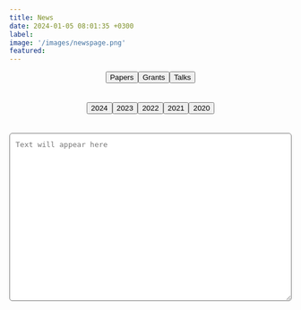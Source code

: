 ```yaml
---
title: News
date: 2024-01-05 08:01:35 +0300
label:
image: '/images/newspage.png'
featured:
---
```

<style>
  /* Styling for the text box */

  /* Styling for the buttons */
  .button-container {
    margin-bottom: 20px;
    display: flex;
    align-items: center;
    justify-content: center;
  }

  .but {
    padding: 6px 16px;
    margin: 4px 8px 4px 0;
    font-size: 12px;
    font-weight: 500;
    text-transform: capitalize;
    border-radius: 60px;
    color: var(--heading-font-color);
    transition: all 0.2s;
    background-color: var(--background-alt-color);
  }

  .button:hover {
    background-color: #0056b3;
    display: inline-flex;
    align-items: center;
    flex-wrap: wrap;
  }

  .textbox {
    overflow: auto;
    width: 100%;
    height: 300px;
    font-size: medium;
    overflow: auto;
    padding: 10px;
    line-height:1.5;
    border-radius: 5px;
  }

</style>

<body>

<!-- Button container -->
<div class="button-container">
  <!-- Button for Papers -->
  <button class = "tag-button" onclick="showPapers()">Papers</button>
  <!-- Button for Grants -->
  <button class = "tag-button" onclick="showGrants()">Grants</button>
  <!-- Button for Talks -->
  <button class = "tag-button" onclick="showTalks()">Talks</button><br>
</div>

<!-- Button container -->
<div class="button-container">
  
  <button class = "tag-button" onclick="show2024()">2024</button>
  <!-- Button for 2023 -->
  <button class = "tag-button" onclick="show2023()">2023</button>
  <!-- Button for 2022 -->
  <button class = "tag-button" onclick="show2022()">2022</button>
  <!-- Button for 2021 -->
  <button class = "tag-button" onclick="show2021()">2021</button>
  <!-- Button for 2020 -->
  <button class = "tag-button" onclick="show2020()">2020</button>

</div>
<!-- JavaScript functions to display category information -->
<script>
// Function to show Papers information
function showPapers() {
    var textBox = document.getElementById("output");
    var papersData = `December 2023-We published “From bench to bedside via bytes: multi-omic immunoprofiling and integration using machine learning and network approaches” in Human Vaccines and Immunotherapeutics.

December 2023-We contributed to “PRMT blockade induces defective DNA replication stress response and synergizes with PARP inhibition”, which was published in Cell Reports Medicine.

November 2023-We contributed to “SARS-CoV2 mRNA vaccines induce greater complement activation and decreased viremia and Nef antibodies in men with HIV-1”,which was published in The Journal of Infectious Diseases.

October 2023-We published “Cell Type-Specific Biomarkers of Systemic Sclerosis Disease Severity Capture Cell-Intrinsic and Cell-Extrinsic Circuits” in Arthritis & Rheumatology.

October 2023-We contributed to “Stability and heterogeneity in the antimicrobiota reactivity of human milk-derived immunoglobulin A”, which got published in the Journal of Experimental Medicine.

July 2023-We contributed to “The gut protist Tritrichomonas arnold restrains virus-mediated loss of oral tolerance by modulating dietary antigen-presenting dendritic cells”, which got published in Immunity.

June 2023-We published“Antibodies targeting conserved non-canonical antigens and endemic coronaviruses associate with favorable outcomes in severe COVID-19" in Cell Reports.

February 2023-We contributed to “High-dimensional proteomics identifies organ injury patterns associated with outcomes in human trauma”, which got published in the The Journal of Trauma and Acute Care Surgery.

April 2023-We contributed to “Antibodies against the Ebola virus soluble glycoprotein are associated with long-term vaccine-mediated protection of non-human primates”, which got published in the Cell Reports.

April 2023-We published a manuscript in Cell Reports Medicine demonstrating how integrating bulk RNA-seq data with protein networks can uncover signatures underlying rejection in pediatric liver transplantation.

May 2022-We found out that our NIAID Flu Systems Vaccinology R01 (Role: MPI, other PIs: Alcorn, Singh, Zimmerman) will be funded.

May 2022-We participated in a Pitt-Case Western CFAR application that was funded by NIAID Rustbelt (Role: c-I).

May 2022-We contributed to Autoreactive CD8+ T cells are restrained by an exhaustion-like program that is maintained by LAG3  which got published in the Nature Immunology.

April 2022-Our CIHR grant (Role: co-I, PI: Konvalinka) was funded).

April 2022-We published a manuscript in Cell Reports Medicine demonstrating how integrating bulk RNA-seq data with protein networks can uncover signatures underlying rejection in pediatric liver transplantation.

March 2022-Our DoD grant (Role: co-I, PIs: Lafyatis and Singh) looking at multi-omic signatures of scleroderma disease severity was funded.

March 2022- Our Essential Regression manuscript was published in Patterns.

October 2020-We published Mining for humoral correlates of HIV control and latent reservoir size in PLoS pathogens.

September 2020-We contributed to Extracellular Matrix Injury of Kidney Allografts in Antibody-Mediated Rejection: A Proteomics Study, which was published in the Journal of the American Society of Nephrology.

July 2020-We contributed to Glucosylation by the Legionella effector SetA promotes the nuclear localization of the transcription factor TFEB, which was published in Science.

July 2020-We published Mapping functional humoral correlates of protection against malaria challenge following RTS, S/AS01 vaccination in Science Translational Medicine.

May 2020-We contributed to Co-immunization of DNA and Protein in the Same Anatomical Sites Induces Superior Protective Immune Responses against SHIV Challenge, which was published in Cell Reports.

March 2020-We contributed to Latency reversal agents modulate HIV antigen processing and presentation to CD8 T cells, which was published in PLoS pathogens.

March 2020-We contributed to Epigenetic basis for monocyte dysfunction in patients with severe alcoholic hepatitis, which was published in the Journal of Hepatology.

February 2020-We published Antibody Fc Glycosylation Discriminates Between Latent and Active Tuberculosis in The Journal of Infectious Diseases.`;
    textBox.value = papersData;
}
//Function to show Grants information
function showGrants() {
    var textBox = document.getElementById("output");
    var grantsData = `October 2022-Jishnu is a Co-I at Systemic Sclerosis Center for Research and Translation which provides machine learning and network systems expertise to investigators working on SSc, SSc-ILD and SSc-PAH.

October 2022-Jishnu is a Co-I on the U01 Grant funded to characterize cell-intrinsic and cell-extrinsic signaling circuits in ocular disorders.

September 2022-Jishnu gave an invited talk at the Banff-CST Joint Transplant and Pathology Summit titled “Machine learning in clinical decision making in transplant biology”.

August 2022-Jishnu gave a talk at International Workshop on Scleroderma 2022 in Boston.

July 2022-Jishnu was invited to give a talk at ISMB 2022 on the topic “A network-based approach to identify expression modules underlying rejection in pediatric liver transplantation”.

July 2022-Scleroderma CDMRO Award was given to Jishnu (role: Co-I).

July 2022-The Philadelphia Enquirer covered our very recent publication on COVID-19.

July 2022-Our work got covered in Pittsburgh's Action 4 News "4 Your Health: Studying COVID-19 antibody patterns".

July 2022-Jishnu becomes a co-Director for the Systems Immunology Core (funded by NIAMS P50) which will perform machine learning and network systems analyses on multi-modal datasets in the context of SSc.

June 2022-Our paper Multi-Omic Admission-Based Prognostic Biomarkers Identified by Machine Learning Algorithms Predict Patient Recovery and 30>Day Survival in Trauma Patients got accepted in Metabolites

June 2022-Our paper High Dimensional Multi-omics Reveals Unique Characteristics of Early Plasma Administration in Polytrauma Patients with TBI got accepted in Annals of Surgery

June 2022-We published Antibodies targeting conserved non-canonical antigens and endemic coronaviruses associated with favorable outcomes in severe COVID-19 in Cell Press.

May 2022-We found out that our NIAID Flu Systems Vaccinology R01 (Role: MPI, other PIs: Alcorn, Singh, Zimmerman) will be funded.

May 2022-We participated in a Pitt-Case Western CFAR application that was funded by NIAID Rustbelt (Role: c-I).

May 2022-We contributed to Autoreactive CD8+ T cells are restrained by an exhaustion-like program that is maintained by LAG3  which got published in the Nature Immunology.

April 2022-Our CIHR grant (Role: co-I, PI: Konvalinka) was funded).

April 2022-We published a manuscript in Cell Reports Medicine demonstrating how integrating bulk RNA-seq data with protein networks can uncover signatures underlying rejection in pediatric liver transplantation.

March 2022-Our DoD grant (Role: co-I, PIs: Lafyatis and Singh) looking at multi-omic signatures of scleroderma disease severity was funded.

March 2022- Our Essential Regression manuscript was published in Patterns.`;
    textBox.value = grantsData;
}
// Function to show Talks information
function showTalks() {
    var textBox = document.getElementById("output");
    var talksData = `October 2023-Jishnu gave an invited talk at BMES 2023 on, "Elucidating humoral profiles associated with Schistosomiasis pathogenesis using interpretable machine learning".

October 2023-Jishnu gave an invited talk at BMES 2023 on, "Significant latent factor interaction discovery and exploration across biological domains".

August 2022-Jishnu gave a talk at International Workshop on Scleroderma 2022 in Boston.

July 2022-Jishnu was invited to give a talk at ISMB 2022 on the topic “A network-based approach to identify expression modules underlying rejection in pediatric liver transplantation”.

June 2021-An NIDDK dkNET New Investigator Pilot Program in Bioinformatics grant that we participated in has been funded (Role: co-I, PI: Joglekar).

June 2021-We contributed to Mechanisms of impaired lung development and ciliation in Mannosidase-1-alpha-2 (Man1a2) mutants in Frontiers in Physiology.

April 2021-Jishnu gave a talk at the 2021 Cold Spring Harbor Systems Immunology Meeting.

April 2021-A Department of Defense Idea Development Award grant that we participated in has been funded (Role: co-I, PI: Lafyatis).

March 2021-Jishnu gave a talk at the 2021 Cold Spring Harbor Networks Meeting.

January 2020-The Das Systems Immunology Lab is now supported by Center for Systems Immunology Startup Funds!

January 2020-The lab is now open! We look forward to exciting science in the future!`;
    textBox.value = talksData;
}
// Function to show 2024 information
function show2024() {
    var textBox = document.getElementById("output");
    var data2024 = `February 2024-We published “SLIDE: Significant Latent factor Interaction Discovery and Exploration across biological domains” in Nature Methods.`;
    textBox.value = data2024;
}
// Function to show 2023 information
function show2023() {
    var textBox = document.getElementById("output");
    var data2023 = `December 2023-We published “From bench to bedside via bytes: multi-omic immunoprofiling and integration using machine learning and network approaches” in Human Vaccines and Immunotherapeutics.

December 2023-We contributed to “PRMT blockade induces defective DNA replication stress response and synergizes with PARP inhibition”, which was published in Cell Reports Medicine.

November 2023-We contributed to “SARS-CoV2 mRNA vaccines induce greater complement activation and decreased viremia and Nef antibodies in men with HIV-1”,which was published in The Journal of Infectious Diseases.

October 2023-Jishnu gave an invited talk at BMES 2023 on, "Elucidating humoral profiles associated with Schistosomiasis pathogenesis using interpretable machine learning".

October 2023-Jishnu gave an invited talk at BMES 2023 on, "Significant latent factor interaction discovery and exploration across biological domains".

August 2023-We published “Cell Type-Specific Biomarkers of Systemic Sclerosis Disease Severity Capture Cell-Intrinsic and Cell-Extrinsic Circuits” in Arthritis & Rheumatology.

August 2023-We contributed to “Stability and heterogeneity in the antimicrobiota reactivity of human milk-derived immunoglobulin A”, which got published in the Journal of Experimental Medicine.

July 2023-We contributed to “The gut protist Tritrichomonas arnold restrains virus-mediated loss of oral tolerance by modulating dietary antigen-presenting dendritic cells”, which got published in Immunity.

June 2023-We published“Antibodies targeting conserved non-canonical antigens and endemic coronaviruses associate with favorable outcomes in severe COVID-19" in Cell Reports.

May 2023-Jishnu gave an invited talk at FASEB Autoimmunity 2023 on , "Multi-dimensional integration of protein interactomes with genomic and molecular data discover distinct RA endotypes".

March 2023-Jishnu gave an invited talk at Cold Spring Harbor Laboratory Network Biology Meeting 2023 on "Uncovering immunomodulatory molecular phenotypes in infectious disease using networks".

April 2023-Jishnu gave an invited talk at Cold Spring Harbor Laboratory Systems Immunology Meeting 2023 on "Multi-dimensional integration of protein interactomes with genomic and molecular data discovers distinct RA endotypes".

April 2023-We contributed to “Antibodies against the Ebola virus soluble glycoprotein are associated with long-term vaccine-mediated protection of non-human primates”, which got published in the Cell Reports.

February 2023-We contributed to “High-dimensional proteomics identifies organ injury patterns associated with outcomes in human trauma”, which got published in the The Journal of Trauma and Acute Care Surgery.`;
    textBox.value = data2023;
}
// Function to show 2022 information
function show2022() {
    var textBox = document.getElementById("output");
    var data2022 = `October 2022-Jishnu is a Co-I at Systemic Sclerosis Center for Research and Translation which provides machine learning and network systems expertise to investigators working on SSc, SSc-ILD and SSc-PAH.

October 2022-Jishnu is a Co-I on the U01 Grant funded to characterize cell-intrinsic and cell-extrinsic signaling circuits in ocular disorders.

September 2022-Jishnu gave an invited talk at the Banff-CST Joint Transplant and Pathology Summit titled “Machine learning in clinical decision making in transplant biology”.

August 2022-We published A supervised take on dimensionality reduction via hybrid subset selection in Patterns.

August 2022-Jishnu gave a talk at International Workshop on Scleroderma 2022 in Boston.

July 2022-Jishnu was invited to give a talk at ISMB 2022 on the topic “A network-based approach to identify expression modules underlying rejection in pediatric liver transplantation”.

July 2022-Scleroderma CDMRO Award was given to Jishnu (role: Co-I).

July 2022-The Philadelphia Enquirer covered our very recent publication on COVID-19.

July 2022-Our work got covered in Pittsburgh's Action 4 News "4 Your Health: Studying COVID-19 antibody patterns".

July 2022-Jishnu becomes a co-Director for the Systems Immunology Core (funded by NIAMS P50) which will perform machine learning and network systems analyses on multi-modal datasets in the context of SSc.

June 2022-Our paper Multi-Omic Admission-Based Prognostic Biomarkers Identified by Machine Learning Algorithms Predict Patient Recovery and 30>Day Survival in Trauma Patients got accepted in Metabolites

June 2022-Our paper High Dimensional Multi-omics Reveals Unique Characteristics of Early Plasma Administration in Polytrauma Patients with TBI got accepted in Annals of Surgery

June 2022-We published Antibodies targeting conserved non-canonical antigens and endemic coronaviruses associated with favorable outcomes in severe COVID-19 in Cell Press.

May 2022-We found out that our NIAID Flu Systems Vaccinology R01 (Role: MPI, other PIs: Alcorn, Singh, Zimmerman) will be funded.

May 2022-We participated in a Pitt-Case Western CFAR application that was funded by NIAID Rustbelt (Role: c-I).

May 2022-We contributed to Autoreactive CD8+ T cells are restrained by an exhaustion-like program that is maintained by LAG3  which got published in the Nature Immunology.

April 2022-Our CIHR grant (Role: co-I, PI: Konvalinka) was funded).

April 2022-We published a manuscript in Cell Reports Medicine demonstrating how integrating bulk RNA-seq data with protein networks can uncover signatures underlying rejection in pediatric liver transplantation.

March 2022-Our DoD grant (Role: co-I, PIs: Lafyatis and Singh) looking at multi-omic signatures of scleroderma disease severity was funded.

March 2022- Our Essential Regression manuscript was published in Patterns.`;
    textBox.value = data2022;
}
// Function to show 2021 information
function show2021() {
    var textBox = document.getElementById("output");
    var data2021 = `September 2021-A NIAID R01 we participated in (Role: co-I, PIs: Rinaldo and Mailliard) looking at COVID-19 vaccine responses in HIV individuals was funded.

September 2021-We received a 5-year NHGRI U01 1U01HG012041-01 (Role: MPI, Other PIs: Singh, Sahni)- Link on NIH Reporter.

August 2021-We received a 5-year NIAID New Innovator DP2 Award 1DP2AI164325-01 (Role: PI)- Link on NIH Reporter.

June 2021-An NIDDK dkNET New Investigator Pilot Program in Bioinformatics grant that we participated in has been funded (Role: co-I, PI: Joglekar).

June 2021-We contributed to Mechanisms of impaired lung development and ciliation in Mannosidase-1-alpha-2 (Man1a2) mutants in Frontiers in Physiology.

April 2021-Jishnu gave a talk at the 2021 Cold Spring Harbor Systems Immunology Meeting.

April 2021-A Department of Defense Idea Development Award grant that we participated in has been funded (Role: co-I, PI: Lafyatis).

March 2021-Jishnu gave a talk at the 2021 Cold Spring Harbor Networks Meeting.`;
    textBox.value = data2021;
}
// Function to show 2020 information
function show2020() {
    var textBox = document.getElementById("output");
    var data2020 = `October 2020-We published Mining for humoral correlates of HIV control and latent reservoir size in PLoS pathogens.

September 2020-We contributed to Extracellular Matrix Injury of Kidney Allografts in Antibody-Mediated Rejection: A Proteomics Study, which was published in the Journal of the American Society of Nephrology.

August 2020-We are now supported by a Collaborative Research Agreement with the University of Brussels Center for Research In Immunology (Role: PI)!

July 2020-We contributed to Glucosylation by the Legionella effector SetA promotes the nuclear localization of the transcription factor TFEB, which was published in Science.

July 2020-We published Mapping functional humoral correlates of protection against malaria challenge following RTS, S/AS01 vaccination in Science Translational Medicine.

June 2020-We received a pilot Covid-19 grant from the UPMC-ITTC (Role: PI)!

May 2020-We contributed to Co-immunization of DNA and Protein in the Same Anatomical Sites Induces Superior Protective Immune Responses against SHIV Challenge, which was published in Cell Reports.

March 2020-We contributed to Latency reversal agents modulate HIV antigen processing and presentation to CD8 T cells, which was published in PLoS pathogens.

March 2020-We contributed to Epigenetic basis for monocyte dysfunction in patients with severe alcoholic hepatitis, which was published in the Journal of Hepatology.

February 2020-We published Antibody Fc Glycosylation Discriminates Between Latent and Active Tuberculosis in The Journal of Infectious Diseases.

January 2020-The Das Systems Immunology Lab is now supported by Center for Systems Immunology Startup Funds!


    textBox.value = data2020;
}


</script>
<div class = "text-box">
<!-- Text box -->
<textarea  class ="textbox" readonly id="output" placeholder="Text will appear here"></textarea>

</div>
</body>
